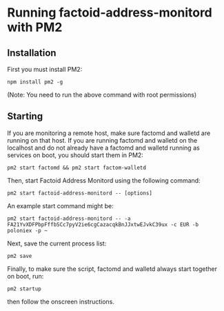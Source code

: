 # Running factoid-address-monitord with PM2

## Installation

First you must install PM2:

```
npm install pm2 -g
```

(Note: You need to run the above command with root permissions)

## Starting

If you are monitoring a remote host, make sure factomd and walletd are running
on that host. If you are running factomd and walletd on the localhost and do
not already have a factomd and walletd running as services on boot, you should
start them in PM2:

```
pm2 start factomd && pm2 start factom-walletd
```

Then, start Factoid Address Monitord using the following command:

```
pm2 start factoid-address-monitord -- [options]
```

An example start command might be:

```
pm2 start factoid-address-monitord -- -a FA21YvXDFPbpFffbSCc7pyV2ie6cgCazacqkBnJJxtwEJvkC39ux -c EUR -b poloniex -p ~
```

Next, save the current process list:

```
pm2 save
```

Finally, to make sure the script, factomd and walletd always start together on
boot, run:

```
pm2 startup
```

then follow the onscreen instructions.
